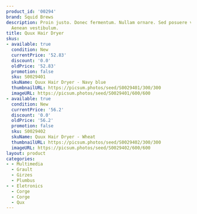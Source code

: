 ```yaml
---
product_id: '00294'
brand: Squid Brews
description: Proin justo. Donec fermentum. Nullam ornare. Sed posuere vestibulum nisl.
  Aenean vestibulum.
title: Quux Hair Dryer
skus:
- available: true
  condition: New
  currentPrice: '52.83'
  discount: '0.0'
  oldPrice: '52.83'
  promotion: false
  sku: S0029401
  skuName: Quux Hair Dryer - Navy blue
  thumbnailURL: https://picsum.photos/seed/S0029401/300/300
  imageURL: https://picsum.photos/seed/S0029401/600/600
- available: true
  condition: New
  currentPrice: '56.2'
  discount: '0.0'
  oldPrice: '56.2'
  promotion: false
  sku: S0029402
  skuName: Quux Hair Dryer - Wheat
  thumbnailURL: https://picsum.photos/seed/S0029402/300/300
  imageURL: https://picsum.photos/seed/S0029402/600/600
layout: product
categories:
- - Multimedia
  - Grault
  - Girzes
  - Plumbus
- - Eletronics
  - Corge
  - Corge
  - Qux
---
```

